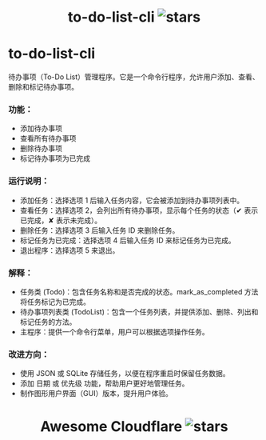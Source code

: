 <h1 align="center">to-do-list-cli <img src="https://img.shields.io/github/stars/youlmeng/to-do-list-cli?label=Stars" alt="stars"></h1>

# to-do-list-cli
待办事项（To-Do List）管理程序。它是一个命令行程序，允许用户添加、查看、删除和标记待办事项。

### 功能：
- 添加待办事项
- 查看所有待办事项
- 删除待办事项
- 标记待办事项为已完成

### 运行说明：
- 添加任务：选择选项 1 后输入任务内容，它会被添加到待办事项列表中。
- 查看任务：选择选项 2，会列出所有待办事项，显示每个任务的状态（✔ 表示已完成，✘ 表示未完成）。
- 删除任务：选择选项 3 后输入任务 ID 来删除任务。
- 标记任务为已完成：选择选项 4 后输入任务 ID 来标记任务为已完成。
- 退出程序：选择选项 5 来退出。

### 解释：
- 任务类 (Todo)：包含任务名称和是否完成的状态。mark_as_completed 方法将任务标记为已完成。
- 待办事项列表类 (TodoList)：包含一个任务列表，并提供添加、删除、列出和标记任务的方法。
- 主程序：提供一个命令行菜单，用户可以根据选项操作任务。

### 改进方向：
- 使用 JSON 或 SQLite 存储任务，以便在程序重启时保留任务数据。
- 添加 日期 或 优先级 功能，帮助用户更好地管理任务。
- 制作图形用户界面（GUI）版本，提升用户体验。

<h1 align="center">Awesome Cloudflare <img src="https://img.shields.io/github/stars/zhuima/awesome-cloudflare?label=Stars" alt="stars"></h1>
